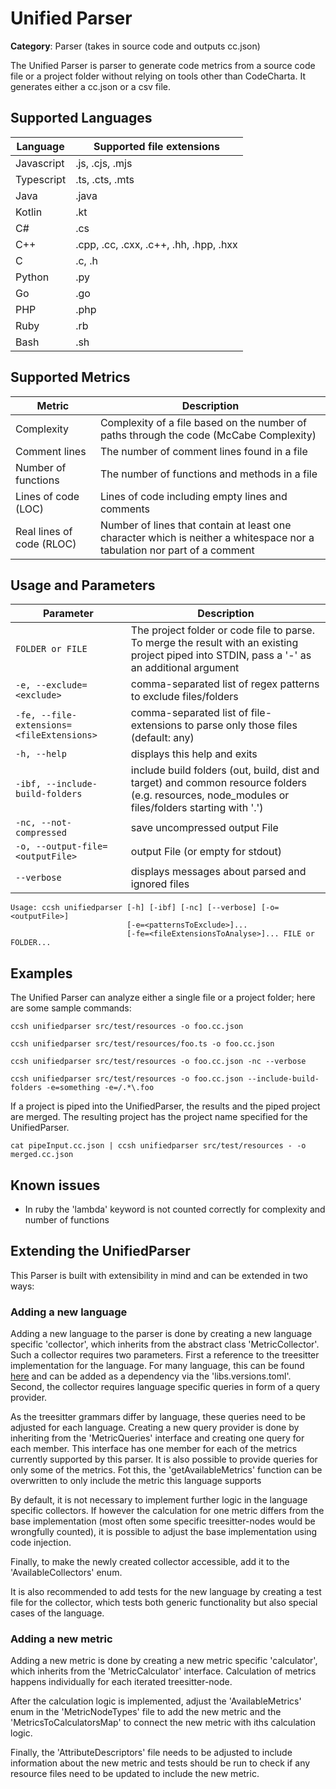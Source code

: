 # Unified Parser

**Category**: Parser (takes in source code and outputs cc.json)

The Unified Parser is parser to generate code metrics from a source code file or a project folder without relying on tools other than CodeCharta. It generates either a cc.json or a csv file.

## Supported Languages

| Language   | Supported file extensions              |
|------------|----------------------------------------|
| Javascript | .js, .cjs, .mjs                        |
| Typescript | .ts, .cts, .mts                        |
| Java       | .java                                  |
| Kotlin     | .kt                                    |
| C#         | .cs                                    |
| C++        | .cpp, .cc, .cxx, .c++, .hh, .hpp, .hxx |
| C          | .c, .h                                 |
| Python     | .py                                    |
| Go         | .go                                    |
| PHP        | .php                                   |
| Ruby       | .rb                                    |
| Bash       | .sh                                    |

## Supported Metrics

| Metric                    | Description                                                                                                              |
|---------------------------|--------------------------------------------------------------------------------------------------------------------------|
| Complexity                | Complexity of a file based on the number of paths through the code (McCabe Complexity)                                   |
| Comment lines             | The number of comment lines found in a file                                                                              |
| Number of functions       | The number of functions and methods in a file                                                                            |
| Lines of code (LOC)       | Lines of code including empty lines and comments                                                                         |
| Real lines of code (RLOC) | Number of lines that contain at least one character which is neither a whitespace nor a tabulation nor part of a comment |


## Usage and Parameters

| Parameter                                 | Description                                                                                                                                       |
|-------------------------------------------|---------------------------------------------------------------------------------------------------------------------------------------------------|
| `FOLDER or FILE`                          | The project folder or code file to parse. To merge the result with an existing project piped into STDIN, pass a '-' as an additional argument     |
| `-e, --exclude=<exclude>`                 | comma-separated list of regex patterns to exclude files/folders                                                                                   |
| `-fe, --file-extensions=<fileExtensions>` | comma-separated list of file-extensions to parse only those files (default: any)                                                                  |
| `-h, --help`                              | displays this help and exits                                                                                                                      |
| `-ibf, --include-build-folders`           | include build folders (out, build, dist and target) and common resource folders (e.g. resources, node_modules or files/folders starting with '.') |
| `-nc, --not-compressed`                   | save uncompressed output File                                                                                                                     |
| `-o, --output-file=<outputFile>`          | output File (or empty for stdout)                                                                                                                 |
| `--verbose`                               | displays messages about parsed and ignored files                                                                                                  |

```
Usage: ccsh unifiedparser [-h] [-ibf] [-nc] [--verbose] [-o=<outputFile>]
                          [-e=<patternsToExclude>]...
                          [-fe=<fileExtensionsToAnalyse>]... FILE or FOLDER...
```

## Examples

The Unified Parser can analyze either a single file or a project folder; here are some sample commands:

```
ccsh unifiedparser src/test/resources -o foo.cc.json
```

```
ccsh unifiedparser src/test/resources/foo.ts -o foo.cc.json
```

```
ccsh unifiedparser src/test/resources -o foo.cc.json -nc --verbose
```

```
ccsh unifiedparser src/test/resources -o foo.cc.json --include-build-folders -e=something -e=/.*\.foo
```

If a project is piped into the UnifiedParser, the results and the piped project are merged.
The resulting project has the project name specified for the UnifiedParser.
```
cat pipeInput.cc.json | ccsh unifiedparser src/test/resources - -o merged.cc.json
```

## Known issues

- In ruby the 'lambda' keyword is not counted correctly for complexity and number of functions

## Extending the UnifiedParser

This Parser is built with extensibility in mind and can be extended in two ways:

### Adding a new language

Adding a new language to the parser is done by creating a new language specific 'collector', which inherits from the abstract class 'MetricCollector'. Such a collector requires two parameters. First a reference to the treesitter implementation for the language. For many language, this can be found [here](https://github.com/bonede/tree-sitter-ng) and can be added as a dependency via the 'libs.versions.toml'. Second, the collector requires language specific queries in form of a query provider.

As the treesitter grammars differ by language, these queries need to be adjusted for each language. Creating a new query provider is done by inheriting from the 'MetricQueries' interface and creating one query for each member. This interface has one member for each of the metrics currently supported by this parser. It is also possible to provide queries for only some of the metrics. Fot this, the 'getAvailableMetrics' function can be overwritten to only include the metric this language supports

By default, it is not necessary to implement further logic in the language specific collectors. If however the calculation for one metric differs from the base implementation (most often some specific treesitter-nodes would be wrongfully counted), it is possible to adjust the base implementation using code injection.

Finally, to make the newly created collector accessible, add it to the 'AvailableCollectors' enum.

It is also recommended to add tests for the new language by creating a test file for the collector, which tests both generic functionality but also special cases of the language.

### Adding a new metric

Adding a new metric is done by creating a new metric specific 'calculator', which inherits from the 'MetricCalculator' interface. Calculation of metrics happens individually for each iterated treesitter-node.

After the calculation logic is implemented, adjust the 'AvailableMetrics' enum in the 'MetricNodeTypes' file to add the new metric and the 'MetricsToCalculatorsMap' to connect the new metric with iths calculation logic.

Finally, the 'AttributeDescriptors' file needs to be adjusted to include information about the new metric and tests should be run to check if any resource files need to be updated to include the new metric.
